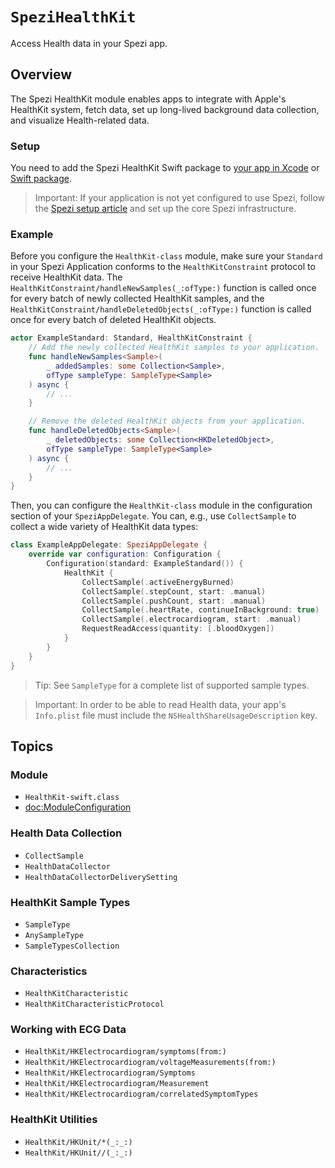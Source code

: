 # ``SpeziHealthKit``

<!--
#
# This source file is part of the Stanford Spezi open source project
#
# SPDX-FileCopyrightText: 2024 Stanford University and the project authors (see CONTRIBUTORS.md)
#
# SPDX-License-Identifier: MIT
#       
-->

Access Health data in your Spezi app.

## Overview

The Spezi HealthKit module enables apps to integrate with Apple's HealthKit system, fetch data, set up long-lived background data collection, and visualize Health-related data.

### Setup

You need to add the Spezi HealthKit Swift package to
 [your app in Xcode](https://developer.apple.com/documentation/xcode/adding-package-dependencies-to-your-app) or
 [Swift package](https://developer.apple.com/documentation/xcode/creating-a-standalone-swift-package-with-xcode#Add-a-dependency-on-another-Swift-package).

> Important: If your application is not yet configured to use Spezi, follow the
 [Spezi setup article](https://swiftpackageindex.com/stanfordspezi/spezi/documentation/spezi/initial-setup) and set up the core Spezi infrastructure. 

### Example

Before you configure the ``HealthKit-class`` module, make sure your `Standard` in your Spezi Application conforms to the ``HealthKitConstraint`` protocol to receive HealthKit data.
The ``HealthKitConstraint/handleNewSamples(_:ofType:)`` function is called once for every batch of newly collected HealthKit samples, and the ``HealthKitConstraint/handleDeletedObjects(_:ofType:)`` function is called once for every batch of deleted HealthKit objects.
```swift
actor ExampleStandard: Standard, HealthKitConstraint {
    // Add the newly collected HealthKit samples to your application.
    func handleNewSamples<Sample>(
        _ addedSamples: some Collection<Sample>,
        ofType sampleType: SampleType<Sample>
    ) async {
        // ...
    }

    // Remove the deleted HealthKit objects from your application.
    func handleDeletedObjects<Sample>(
        _ deletedObjects: some Collection<HKDeletedObject>,
        ofType sampleType: SampleType<Sample>
    ) async {
        // ...
    }
}
```


Then, you can configure the ``HealthKit-class`` module in the configuration section of your `SpeziAppDelegate`.
You can, e.g., use ``CollectSample`` to collect a wide variety of HealthKit data types:
```swift
class ExampleAppDelegate: SpeziAppDelegate {
    override var configuration: Configuration {
        Configuration(standard: ExampleStandard()) {
            HealthKit {
                CollectSample(.activeEnergyBurned)
                CollectSample(.stepCount, start: .manual)
                CollectSample(.pushCount, start: .manual)
                CollectSample(.heartRate, continueInBackground: true)
                CollectSample(.electrocardiogram, start: .manual)
                RequestReadAccess(quantity: [.bloodOxygen])
            }
        }
    }
}
```

> Tip: See ``SampleType`` for a complete list of supported sample types.

> Important: In order to be able to read Health data, your app's `Info.plist` file must include the `NSHealthShareUsageDescription` key.

## Topics

### Module
- ``HealthKit-swift.class``
- <doc:ModuleConfiguration>

### Health Data Collection
- ``CollectSample``
- ``HealthDataCollector``
- ``HealthDataCollectorDeliverySetting``

### HealthKit Sample Types
- ``SampleType``
- ``AnySampleType``
- ``SampleTypesCollection``

### Characteristics
- ``HealthKitCharacteristic``
- ``HealthKitCharacteristicProtocol``

### Working with ECG Data
- ``HealthKit/HKElectrocardiogram/symptoms(from:)``
- ``HealthKit/HKElectrocardiogram/voltageMeasurements(from:)``
- ``HealthKit/HKElectrocardiogram/Symptoms``
- ``HealthKit/HKElectrocardiogram/Measurement``
- ``HealthKit/HKElectrocardiogram/correlatedSymptomTypes``

### HealthKit Utilities
- ``HealthKit/HKUnit/*(_:_:)``
- ``HealthKit/HKUnit//(_:_:)``
